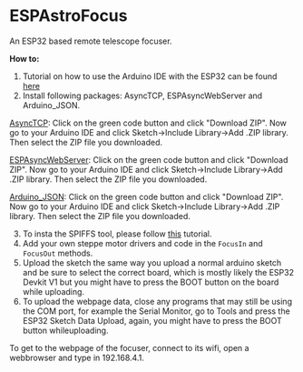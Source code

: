 # ESPAstroFocus
An ESP32 based remote telescope focuser.

**How to:**

 1. Tutorial on how to use the Arduino IDE with the ESP32 can be found [here](https://randomnerdtutorials.com/installing-the-esp32-board-in-arduino-ide-windows-instructions/)
 2. Install following packages: AsyncTCP, ESPAsyncWebServer and Arduino_JSON.
 
 [AsyncTCP](https://github.com/me-no-dev/AsyncTCP): Click on the green code button and click "Download ZIP". Now go to your Arduino IDE and click Sketch->Include Library->Add .ZIP library. Then select the ZIP file you downloaded.

[ESPAsyncWebServer](https://github.com/me-no-dev/ESPAsyncWebServer): Click on the green code button and click "Download ZIP". Now go to your Arduino IDE and click Sketch->Include Library->Add .ZIP library. Then select the ZIP file you downloaded.

[Arduino_JSON](https://github.com/arduino-libraries/Arduino_JSON): Click on the green code button and click "Download ZIP". Now go to your Arduino IDE and click Sketch->Include Library->Add .ZIP library. Then select the ZIP file you downloaded.

 3. To insta the SPIFFS tool, please follow [this](https://randomnerdtutorials.com/install-esp32-filesystem-uploader-arduino-ide/) tutorial.
 4. Add your own steppe motor drivers and code in the `FocusIn` and `FocusOut` methods.
 5. Upload the sketch the same way you upload a normal arduino sketch and be sure to select the correct board, which is mostly likely the ESP32 Devkit V1 but you might have to press the BOOT button on the board while uploading.
 6. To upload the webpage data, close any programs that may still be using the COM port, for example the Serial Monitor, go to Tools and press the ESP32 Sketch Data Upload, again, you might have to press the BOOT button whileuploading.
 

To get to the webpage of the focuser, connect to its wifi, open a webbrowser and type in 192.168.4.1.

